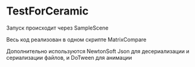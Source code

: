 # TestForCeramic

Запуск происходит через SampleScene

Весь код реализован в одном скрипте MatrixCompare

Дополнительно используются NewtonSoft Json для десериализации и сериализации файлов, и DoTween для анимации

